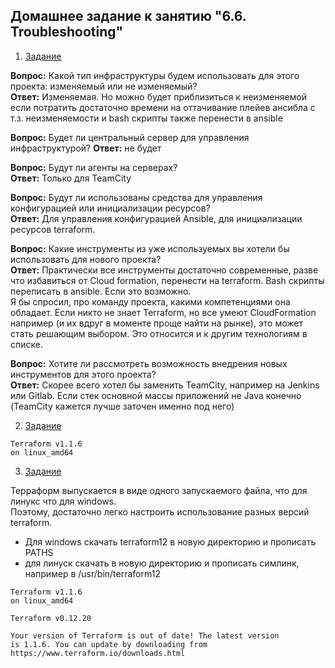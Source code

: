 ## Домашнее задание к занятию "6.6. Troubleshooting"

1. [Задание](https://github.com/netology-code/virt-homeworks/tree/master/07-terraform-01-intro#%D0%B7%D0%B0%D0%B4%D0%B0%D1%87%D0%B0-1-%D0%B2%D1%8B%D0%B1%D0%BE%D1%80-%D0%B8%D0%BD%D1%81%D1%82%D1%80%D1%83%D0%BC%D0%B5%D0%BD%D1%82%D0%BE%D0%B2)

**Вопрос:** Какой тип инфраструктуры будем использовать для этого проекта: изменяемый или не изменяемый?  
**Ответ:** Изменяемая. Но можно будет приблизиться к неизменяемой если потратить достаточно времени на оттачивание плейев ансибла с т.з. неизменяемости и bash скрипты также перенести в ansible

**Вопрос:** Будет ли центральный сервер для управления инфраструктурой?
**Ответ:**  не будет

**Вопрос:** Будут ли агенты на серверах?    
**Ответ:** Только для TeamCity

**Вопрос:** Будут ли использованы средства для управления конфигурацией или инициализации ресурсов?  
**Ответ:** Для управления конфигурацией Ansible, для инициализации ресурсов terraform.

**Вопрос:** Какие инструменты из уже используемых вы хотели бы использовать для нового проекта?  
**Ответ:** Практически все инструменты достаточно современные, разве что избавиться от Cloud formation, перенести на terraform. Bash скрипты переписать в ansible. Если это возможно.  
Я бы спросил, про команду проекта, какими компетенциями она обладает. Если никто не знает Terraform, но все умеют CloudFormation например (и их вдруг в моменте проще найти на рынке), это может стать решающим выбором. Это относится и к другим технологиям в списке.

**Вопрос:** Хотите ли рассмотреть возможность внедрения новых инструментов для этого проекта?  
**Ответ:** Скорее всего хотел бы заменить TeamCity, например на Jenkins или Gitlab. Если стек основной массы приложений не Java конечно (TeamCity кажется лучше заточен именно под него)


2. [Задание](https://github.com/netology-code/virt-homeworks/tree/master/07-terraform-01-intro#%D0%B7%D0%B0%D0%B4%D0%B0%D1%87%D0%B0-2-%D1%83%D1%81%D1%82%D0%B0%D0%BD%D0%BE%D0%B2%D0%BA%D0%B0-%D1%82%D0%B5%D1%80%D1%80%D0%B0%D1%84%D0%BE%D1%80%D0%BC)
```shell
Terraform v1.1.6
on linux_amd64
```
3. [Задание](https://github.com/netology-code/virt-homeworks/tree/master/07-terraform-01-intro#%D0%B7%D0%B0%D0%B4%D0%B0%D1%87%D0%B0-3-%D0%BF%D0%BE%D0%B4%D0%B4%D0%B5%D1%80%D0%B6%D0%BA%D0%B0-%D0%BB%D0%B5%D0%B3%D0%B0%D1%81%D0%B8-%D0%BA%D0%BE%D0%B4%D0%B0)

Терраформ выпускается в виде одного запускаемого файла, что для линукс что для windows.   
Поэтому, достаточно легко настроить использование разных версий terraform.
* Для windows скачать terraform12 в новую директорию и прописать PATHS
* для линуск скачать в новую директорию и прописать симлинк, например в /usr/bin/terraform12
```shell
Terraform v1.1.6
on linux_amd64
```
```shell
Terraform v0.12.20

Your version of Terraform is out of date! The latest version
is 1.1.6. You can update by downloading from https://www.terraform.io/downloads.html
```
